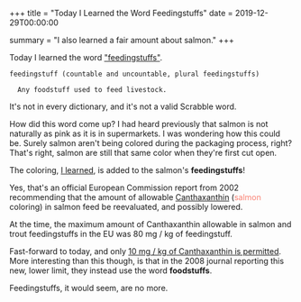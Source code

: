 +++
title = "Today I Learned the Word Feedingstuffs"
date = 2019-12-29T00:00:00

summary = "I also learned a fair amount about salmon."
+++

Today I learned the word ["feedingstuffs"](https://en.wiktionary.org/wiki/feedingstuff#English).

```
feedingstuff (countable and uncountable, plural feedingstuffs)

  Any foodstuff used to feed livestock.
```

It's not in every dictionary, and it's not a valid Scrabble word.

How did this word come up? I had heard previously that salmon is not naturally as pink as it is in supermarkets. I was wondering how this could be. Surely salmon aren't being colored during the packaging process, right? That's right, salmon are still that same color when they're first cut open.

The coloring, [I learned](https://ec.europa.eu/food/sites/food/files/safety/docs/animal-feed_additives_rules_scan-old_report_out81.pdf), is added to the salmon's **feedingstuffs**!

Yes, that's an official European Commission report from 2002 recommending that the amount of allowable [Canthaxanthin](https://en.wikipedia.org/wiki/Canthaxanthin) (<font color="salmon">salmon</font> coloring) in salmon feed be reevaluated, and possibly lowered.

At the time, the maximum amount of Canthaxanthin allowable in salmon and trout feedingstuffs in the EU was 80 mg / kg of feedingstuff.

Fast-forward to today, and only [10 mg / kg of Canthaxanthin is permitted](https://eur-lex.europa.eu/legal-content/EN/TXT/PDF/?uri=CELEX:32008R0775&qid=1577681296736&from=EN). More interesting than this though, is that in the 2008 journal reporting this new, lower limit, they instead use the word **foodstuffs**.

Feedingstuffs, it would seem, are no more.